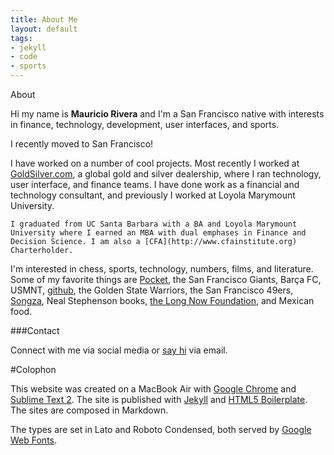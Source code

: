 ```yaml
---
title: About Me
layout: default
tags: 
- jekyll
- code
- sports
---
```


About

Hi my name is **Mauricio Rivera** and I'm a San Francisco native with interests in finance, technology, development, user interfaces, and sports.

I recently moved to San Francisco! 

I have worked on a number of cool projects. Most recently I worked at [GoldSilver.com](http://www.goldsilver.com), a global gold and silver dealership, where I ran technology, user interface, and finance teams. I have done work as a financial and technology consultant, and previously I worked at Loyola Marymount University. 

`I graduated from UC Santa Barbara with a BA and Loyola Marymount University where I earned an MBA with dual emphases in Finance and Decision Science. I am also a [CFA](http://www.cfainstitute.org) Charterholder.` 

I'm interested in chess, sports, technology, numbers, films, and literature. Some of my favorite things are [Pocket](http://getpocket.com), the San Francisco Giants, Barça FC, USMNT, [github](http://github.com), the Golden State Warriors, the San Francisco 49ers, [Songza](http://www.songza.com), Neal Stephenson books, [the Long Now Foundation](http://longnow.org/), and Mexican food.

###Contact

Connect with me via social media or [say hi](mailto:maurrivera@gmail.com) via email. 

#Colophon 

This website was created on a MacBook Air with [Google Chrome](https://www.google.com/intl/en/chrome/browser/) and [Sublime Text 2](http://www.sublimetext.com/2). The site is published with [Jekyll](http://jekyllrb.com/) and [HTML5 Boilerplate](http://html5boilerplate.com/). The sites are composed in Markdown.   

The types are set in Lato and Roboto Condensed, both served by [Google Web Fonts](http://www.google.com/fonts/). 

